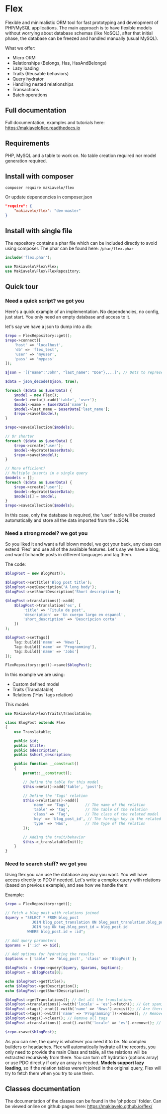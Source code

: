 # Flex
Flexible and minimalistic ORM tool for fast prototyping and development of PHP/MySQL applications.
The main approach is to have flexible models without worrying about database schemas (like NoSQL), after that initial phase, the database can be freezed and handled manually (usual MySQL).

What we offer:
* Micro ORM
* Relationships (Belongs, Has, HasAndBelongs)
* Lazy loading
* Traits (Reusable behaviors)
* Query hydrator
* Handling nested relationships
* Transactions
* Batch operations

## Full documentation
Full documentation, examples and tutorials here: https://makiaveloflex.readthedocs.io

## Requirements
PHP, MySQL and a table to work on. No table creation required nor model generation required.

## Install with composer
```
composer require makiavelo/flex
```
Or update dependencies in composer.json
```json
"require": {
    "makiavelo/flex": "dev-master"
}
```

## Install with single file
The repository contains a phar file which can be included directly to avoid using composer.
The phar can be found here: `/phar/flex.phar`
```php
include('flex.phar');

use Makiavelo\Flex\Flex;
use Makiavelo\Flex\FlexRepository;
```

## Quick tour

### Need a quick script? we got you
Here's a quick example of an implementation. No dependencies, no config, just start.
You only need an empty database and access to it.

let's say we have a json to dump into a db:
```php
$repo = FlexRepository::get();
$repo->connect([
    'host' => 'localhost',
    'db' => 'flex_test',
    'user' => 'myuser',
    'pass' => 'mypass'
]);

$json = '[{"name":"John", "last_name": "Doe"},...]'; // Dots to represent lots of other users

$data = json_decode($json, true);

foreach ($data as $userData) {
    $model = new Flex();
    $model->meta()->add('table', 'user');
    $model->name = $userData['name'];
    $model->last_name = $userData['last_name'];
    $repo->save($model);
}

$repo->saveCollection($models);

// Or shorter
foreach ($data as $userData) {
    $repo->create('user');
    $model->hydrate($userData);
    $repo->save($model);
}

// More efficient?
// Multiple inserts in a single query
$models = [];
foreach ($data as $userData) {
    $repo->create('user');
    $model->hydrate($userData);
    $models[] = $model;
}
$repo->saveCollection($models);
```
In this case, only the database is required, the 'user' table will be created automatically and store all the data imported from the JSON.

### Need a strong model? we got you
So you liked it and want a full blown model, we got your back, any class can extend 'Flex' and use all of the available features.
Let's say we have a blog, and want to handle posts in different languages and tag them.

The code:
```php
$blogPost = new BlogPost();

$blogPost->setTitle('Blog post title');
$blogPost->setDescription('A long body');
$blogPost->setShortDescription('Short description');

$blogPost->translations()->add(
    $blogPost->translation('es', [
        'title' => 'Titulo de post',
        'description' => 'Un cuerpo largo en espanol',
        'short_description' => 'Descripcion corta'
    ])
);

$blogPost->setTags([
    Tag::build(['name' => 'News'],
    Tag::build(['name' => 'Programming'],
    Tag::build(['name' => 'Jobs']
]);

FlexRepository::get()->save($blogPost);
```
In this example we are using:
* Custom defined model
* Traits (Translatable)
* Relations ('Has' tags relation)

This model:
```php
use Makiavelo\Flex\Traits\Translatable;

class BlogPost extends Flex
{
    use Translatable;

    public $id;
    public $title;
    public $description;
    public $short_description;

    public function __construct()
    {
        parent::__construct();

        // Define the table for this model
        $this->meta()->add('table', 'post');

        // Define the 'Tags' relation
        $this->relations()->add([
            'name' => 'Tags',       // The name of the relation
            'table' => 'tag',       // The table of the relation
            'class' => 'Tag',       // The class of the related model
            'key' => 'blog_post_id', // The foreign key in the related table
            'type' => 'Has',        // The type of the relation
        ]);

        // Adding the trait/behavior
        $this->_translatableInit();
    }
}
```

### Need to search stuff? we got you
Using flex you can use the database any way you want. You will have access directly to PDO if needed.
Let's write a complex query with relations (based on previous example), and see how we handle them:

Example:
```php
$repo = FlexRepository::get();

// Fetch a blog post with relations joined
$query = "SELECT * FROM blog_post
            JOIN blog_post_translation ON blog_post_translation.blog_post_id = blog_post.id
            JOIN tag ON tag.blog_post_id = blog_post.id
          WHERE blog_post.id = :id";

// Add query parameters
$params = [':id' => $id];

// Add options for hydrating the results
$options = ['table' => 'blog_post', 'class' => 'BlogPost'];

$blogPosts = $repo->query($query, $params, $options);
$blogPost = $blogPosts[0];

echo $blogPost->getTitle();
echo $blogPost->getDescription();
echo $blogPost->getShortDescription();

$blogPost->getTranslations(); // Get all the translations
$blogPost->translations()->with('locale' = 'es')->fetch(); // Get spanish translations
$blogPost->tags()->not()->with('name' => 'News')->exist(); // Are there tags other than 'News' ?
$blogPost->tags()->with(['name' => 'Programming'])->remove(); // Remove programming tags
$blogPost->tags()->clear(); // Remove all tags
$blogPost->translations()->not()->with('locale' => 'es')->remove(); // Remove non-spanish translations

$repo->save($blogPost);
```

As you can see, the query is whatever you need it to be. No complex builders or headaches. Flex will automatically hydrate all the records, you only need to provide the main Class and table, all the relations will be extracted recursively from there.
You can turn off hydration (options array) or use PDO directly if only an array is needed.
__Models support lazy loading__, so if the relation tables weren't joined in the original query, Flex will try to fetch them when you try to use them.

## Classes documentation
The documentation of the classes can be found in the 'phpdocs' folder. Can be viewed online on github pages here: https://makiavelo.github.io/flex/
